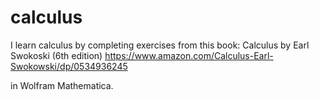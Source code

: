 # calculus

I learn calculus by completing exercises from this book:
Calculus by Earl Swokoski (6th edition)
https://www.amazon.com/Calculus-Earl-Swokowski/dp/0534936245

in Wolfram Mathematica.
